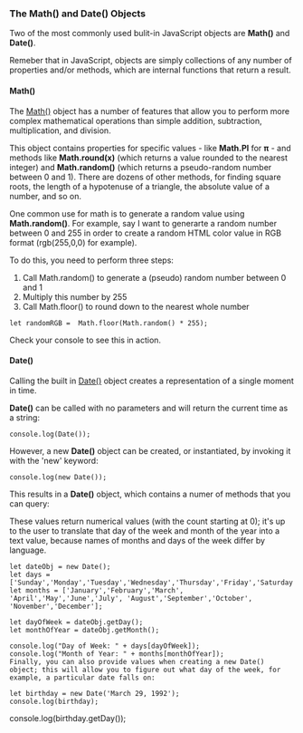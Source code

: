### The Math() and Date() Objects

Two of the most commonly used bulit-in JavaScript objects are **Math()** and **Date()**.

Remeber that in JavaScript, objects are simply collections of any number of properties and/or methods, which are internal functions that return a result.

#### Math()
The [Math()](https://developer.mozilla.org/en-US/docs/Web/JavaScript/Reference/Global_Objects/Math) object has a number of features that allow you to perform more complex mathematical operations than simple addition, subtraction, multiplication, and division.

This object contains properties for specific values - like **Math.PI** for **π** - and methods like **Math.round(x)** (which returns a value rounded to the nearest integer) and **Math.random()** (which returns a pseudo-random number between 0 and 1). There are dozens of other methods, for finding square roots, the length of a hypotenuse of a triangle, the absolute value of a number, and so on.

One common use for math is to generate a random value using **Math.random()**. For example, say I want to generarte a random number between 0 and 255 in order to create a random HTML color value in RGB format (rgb(255,0,0) for example).

To do this, you need to perform three steps:

1. Call Math.random() to generate a (pseudo) random number between 0 and 1
2. Multiply this number by 255
3. Call Math.floor() to round down to the nearest whole number
```
let randomRGB =  Math.floor(Math.random() * 255);
```

Check your console to see this in action.

#### Date()
Calling the built in [Date()](https://developer.mozilla.org/en-US/docs/Web/JavaScript/Reference/Global_Objects/Date) object creates a representation of a single moment in time.

**Date()** can be called with no parameters and will return the current time as a string:
```
console.log(Date());
```

However, a new **Date()** object can be created, or instantiated, by invoking it with the 'new' keyword:
```
console.log(new Date());
```

This results in a **Date()** object, which contains a numer of methods that you can query:

These values return numerical values (with the count starting at 0); it's up to the user to translate that day of the week and month of the year into a text value, because names of months and days of the week differ by language.

```
let dateObj = new Date();
let days = ['Sunday','Monday','Tuesday','Wednesday','Thursday','Friday','Saturday'];
let months = ['January','February','March', 'April','May','June','July', 'August','September','October', 'November','December'];

let dayOfWeek = dateObj.getDay();
let monthOfYear = dateObj.getMonth();

console.log("Day of Week: " + days[dayOfWeek]);
console.log("Month of Year: " + months[monthOfYear]);
Finally, you can also provide values when creating a new Date() object; this will allow you to figure out what day of the week, for example, a particular date falls on:

let birthday = new Date('March 29, 1992');
console.log(birthday);
```

console.log(birthday.getDay());

